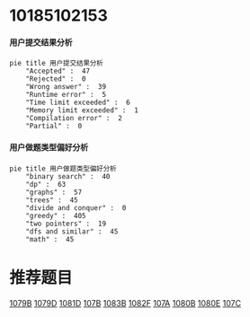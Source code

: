 # 10185102153

<!-- tabs:start -->



#### **用户提交结果分析**

```mermaid
pie title 用户提交结果分析
    "Accepted" :  47
    "Rejected" :  0
    "Wrong answer" :  39
    "Runtime error" :  5
    "Time limit exceeded" :  6
    "Memory limit exceeded" :  1
    "Compilation error" :  2
    "Partial" :  0
```

#### **用户做题类型偏好分析**

```mermaid
pie title 用户做题类型偏好分析
    "binary search" :  40
    "dp" :  63
    "graphs" :  57
    "trees" :  45
    "divide and conquer" :  0
    "greedy" :  405
    "two pointers" :  19
    "dfs and similar" :  45
    "math" :  45
```



<!-- tabs:end -->
# 推荐题目
[1079B](https://codeforces.com/contest/1079/problem/B)
[1079D](https://codeforces.com/contest/1079/problem/D)
[1081D](https://codeforces.com/contest/1081/problem/D)
[107B](https://codeforces.com/contest/107/problem/B)
[1083B](https://codeforces.com/contest/1083/problem/B)
[1082F](https://codeforces.com/contest/1082/problem/F)
[107A](https://codeforces.com/contest/107/problem/A)
[1080B](https://codeforces.com/contest/1080/problem/B)
[1080E](https://codeforces.com/contest/1080/problem/E)
[107C](https://codeforces.com/contest/107/problem/C)
